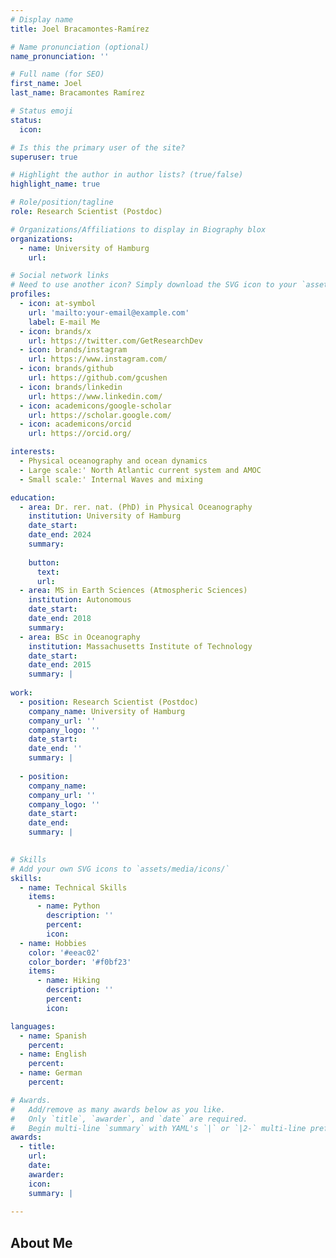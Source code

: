 ```yaml
---
# Display name
title: Joel Bracamontes-Ramírez

# Name pronunciation (optional)
name_pronunciation: ''

# Full name (for SEO)
first_name: Joel
last_name: Bracamontes Ramírez

# Status emoji
status:
  icon: 

# Is this the primary user of the site?
superuser: true

# Highlight the author in author lists? (true/false)
highlight_name: true

# Role/position/tagline
role: Research Scientist (Postdoc)

# Organizations/Affiliations to display in Biography blox
organizations:
  - name: University of Hamburg
    url: 

# Social network links
# Need to use another icon? Simply download the SVG icon to your `assets/media/icons/` folder.
profiles:
  - icon: at-symbol
    url: 'mailto:your-email@example.com'
    label: E-mail Me
  - icon: brands/x
    url: https://twitter.com/GetResearchDev
  - icon: brands/instagram
    url: https://www.instagram.com/
  - icon: brands/github
    url: https://github.com/gcushen
  - icon: brands/linkedin
    url: https://www.linkedin.com/
  - icon: academicons/google-scholar
    url: https://scholar.google.com/
  - icon: academicons/orcid
    url: https://orcid.org/

interests:
  - Physical oceanography and ocean dynamics
  - Large scale:' North Atlantic current system and AMOC
  - Small scale:' Internal Waves and mixing

education:
  - area: Dr. rer. nat. (PhD) in Physical Oceanography
    institution: University of Hamburg
    date_start: 
    date_end: 2024
    summary:
      
    button:
      text: 
      url: 
  - area: MS in Earth Sciences (Atmospheric Sciences)
    institution: Autonomous
    date_start: 
    date_end: 2018
    summary: 
  - area: BSc in Oceanography
    institution: Massachusetts Institute of Technology
    date_start: 
    date_end: 2015
    summary: |
      
work:
  - position: Research Scientist (Postdoc)
    company_name: University of Hamburg
    company_url: ''
    company_logo: ''
    date_start: 
    date_end: ''
    summary: |
      
  - position: 
    company_name: 
    company_url: ''
    company_logo: ''
    date_start: 
    date_end: 
    summary: |
      

# Skills
# Add your own SVG icons to `assets/media/icons/`
skills:
  - name: Technical Skills
    items:
      - name: Python
        description: ''
        percent: 
        icon: 
  - name: Hobbies
    color: '#eeac02'
    color_border: '#f0bf23'
    items:
      - name: Hiking
        description: ''
        percent: 
        icon: 

languages:
  - name: Spanish
    percent: 
  - name: English
    percent: 
  - name: German
    percent: 

# Awards.
#   Add/remove as many awards below as you like.
#   Only `title`, `awarder`, and `date` are required.
#   Begin multi-line `summary` with YAML's `|` or `|2-` multi-line prefix and indent 2 spaces below.
awards:
  - title: 
    url: 
    date: 
    awarder: 
    icon: 
    summary: |
      
---
```


## About Me

